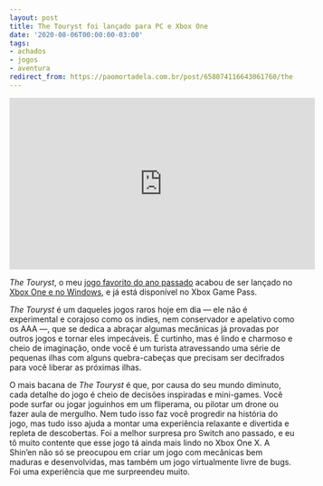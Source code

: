```yaml
---
layout: post
title: The Touryst foi lançado para PC e Xbox One
date: '2020-08-06T00:00:00-03:00'
tags:
- achados
- jogos
- aventura
redirect_from: https://paomortadela.com.br/post/658074116643061760/the-touryst-foi-lan%C3%A7ado-para-pc-e-xbox-one
---
```

<iframe id="youtube_iframe" src="https://www.youtube.com/embed/Ir2MnrPvO8Y?feature=oembed&amp;enablejsapi=1&amp;origin=https://safe.txmblr.com&amp;wmode=opaque" allow="accelerometer; autoplay; clipboard-write; encrypted-media; gyroscope; picture-in-picture" allowfullscreen="" width="540" height="303" frameborder="0"></iframe>

_The Touryst_, o meu [jogo favorito do ano passado](https://paomortadela.com.br/post/658060465565548544/) acabou de ser lançado no [Xbox One e no Windows](http://microsoft.com/en-us/p/the-touryst/9n9w1jk1x5qj), e já está disponível no Xbox Game Pass.

_The Touryst_ é um daqueles jogos raros hoje em dia — ele não é experimental e corajoso como os indies, nem conservador e apelativo como os AAA —, que se dedica a abraçar algumas mecânicas já provadas por outros jogos e tornar eles impecáveis. É curtinho, mas é lindo e charmoso e cheio de imaginação, onde você é um turista atravessando uma série de pequenas ilhas com alguns quebra-cabeças que precisam ser decifrados para você liberar as próximas ilhas.

O mais bacana de _The Touryst_ é que, por causa do seu mundo diminuto, cada detalhe do jogo é cheio de decisões inspiradas e mini-games. Você pode surfar ou jogar joguinhos em um fliperama, ou pilotar um drone ou fazer aula de mergulho. Nem tudo isso faz você progredir na história do jogo, mas tudo isso ajuda a montar uma experiência relaxante e divertida e repleta de descobertas. Foi a melhor surpresa pro Switch ano passado, e eu tô muito contente que esse jogo tá ainda mais lindo no Xbox One X. A Shin’en não só se preocupou em criar um jogo com mecânicas bem maduras e desenvolvidas, mas também um jogo virtualmente livre de bugs. Foi uma experiência que me surpreendeu muito.

